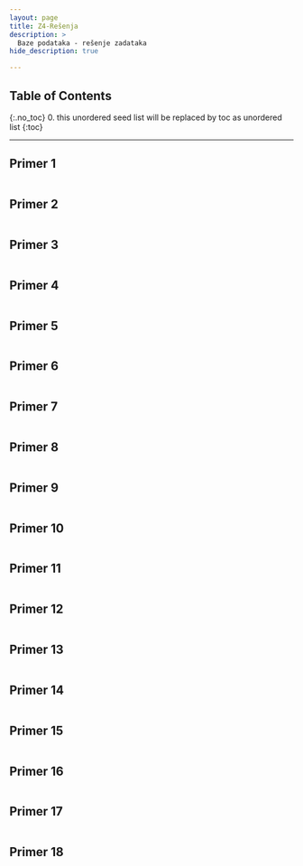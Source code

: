 ```yaml
---
layout: page
title: Z4-Rešenja
description: >
  Baze podataka - rešenje zadataka
hide_description: true

---
```


## Table of Contents
{:.no_toc}
0. this unordered seed list will be replaced by toc as unordered list
{:toc}

---

## Primer 1



```sql

```

## Primer 2


```sql

```

## Primer 3


```sql

```

## Primer 4


```sql

```

## Primer 5


```sql

```

## Primer 6


```sql

```

## Primer 7


```sql

```

## Primer 8


```sql

```

## Primer 9


```sql

```

## Primer 10


```sql

```

## Primer 11


```sql

```

## Primer 12


```sql

```

## Primer 13


```sql

```

## Primer 14


```sql

```

## Primer 15


```sql

```

## Primer 16


```sql

```

## Primer 17


```sql

```

## Primer 18


```sql

```
